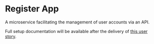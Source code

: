 # Register App
A microservice facilitating the management of user accounts via an API.

Full setup documentation will be available after the delivery of [this user story](https://github.com/users/ajbleakley/projects/1?pane=issue&itemId=65624084).